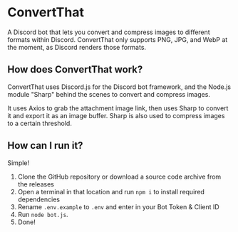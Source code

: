 # ConvertThat
A Discord bot that lets you convert and compress images to different formats within Discord.
ConvertThat only supports PNG, JPG, and WebP at the moment, as Discord renders those formats.
## How does ConvertThat work?
ConvertThat uses Discord.js for the Discord bot framework, and the Node.js module "Sharp" behind the scenes to convert and compress images.

It uses Axios to grab the attachment image link, then uses Sharp to convert it and export it as an image buffer. Sharp is also used to compress images to a certain threshold.

## How can I run it?
Simple!
1. Clone the GitHub repository or download a source code archive from the releases
2. Open a terminal in that location and run `npm i` to install required dependencies
3. Rename `.env.example` to `.env` and enter in your Bot Token & Client ID
4. Run `node bot.js`.
5. Done!